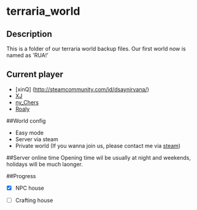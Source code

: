 # terraria_world

## Description
This is a folder of our terraria world backup files.
Our first world now is named as 'RUA!'

## Current player
* [xinQ] (http://steamcommunity.com/id/dsaynirvana/)
* [XJ](http://steamcommunity.com/profiles/76561198289389247)
* [ny_Chers](http://steamcommunity.com/profiles/76561198101835328)
* [Roaly](http://steamcommunity.com/profiles/76561198150730306)

##World config
* Easy mode
* Server via steam
* Private world (If you wanna join us, please contact me via [steam](http://steamcommunity.com/id/dsaynirvana/))

##Server online time
Opening time wil be usually at night and weekends, holidays will be much laonger.

##Progress
* [x] NPC house
* [ ] Crafting house



